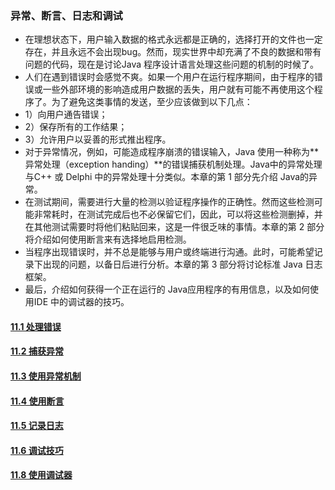 ### 异常、断言、日志和调试
- 在理想状态下，用户输入数据的格式永远都是正确的，选择打开的文件也一定存在，并且永远不会出现bug。然而，现实世界中却充满了不良的数据和带有问题的代码，现在是讨论Java 程序设计语言处理这些问题的机制的时候了。
- 人们在遇到错误时会感觉不爽。如果一个用户在运行程序期间，由于程序的错误或一些外部环境的影响造成用户数据的丢失，用户就有可能不再使用这个程序了。为了避免这类事情的发送，至少应该做到以下几点：
- 1）向用户通告错误；
- 2）保存所有的工作结果；
- 3）允许用户以妥善的形式推出程序。
- 对于异常情况，例如，可能造成程序崩溃的错误输入，Java 使用一种称为**异常处理（exception handing）**的错误捕获机制处理。Java中的异常处理与C++ 或 Delphi 中的异常处理十分类似。本章的第 1 部分先介绍 Java的异常。
- 在测试期间，需要进行大量的检测以验证程序操作的正确性。然而这些检测可能非常耗时，在测试完成后也不必保留它们，因此，可以将这些检测删掉，并在其他测试需要时将他们粘贴回来，这是一件很乏味的事情。本章的第 2 部分将介绍如何使用断言来有选择地启用检测。
- 当程序出现错误时，并不总是能够与用户或终端进行沟通。此时，可能希望记录下出现的问题，以备日后进行分析。本章的第 3 部分将讨论标准 Java 日志框架。
- 最后，介绍如何获得一个正在运行的 Java应用程序的有用信息，以及如何使用IDE 中的调试器的技巧。

#### [11.1 处理错误](https://github.com/lu666666/notebooks/blob/master/CoreJavaVolume-I/v1ch11/01.md)

#### [11.2 捕获异常](https://github.com/lu666666/notebooks/blob/master/CoreJavaVolume-I/v1ch11/02.md)

#### [11.3 使用异常机制](https://github.com/lu666666/notebooks/blob/master/CoreJavaVolume-I/v1ch11/03.md)

#### [11.4 使用断言](https://github.com/lu666666/notebooks/blob/master/CoreJavaVolume-I/v1ch11/04.md)

#### [11.5 记录日志](https://github.com/lu666666/notebooks/blob/master/CoreJavaVolume-I/v1ch11/05.md)

#### [11.6 调试技巧](https://github.com/lu666666/notebooks/blob/master/CoreJavaVolume-I/v1ch11/06.md)

#### [11.8 使用调试器](https://github.com/lu666666/notebooks/blob/master/CoreJavaVolume-I/v1ch11/08.md)
